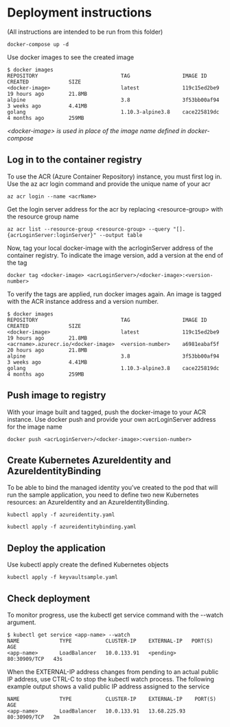 # Deployment instructions

(All instructions are intended to be run from this folder)

```
docker-compose up -d
```

Use docker images to see the created image

```
$ docker images
REPOSITORY                           TAG                 IMAGE ID            CREATED             SIZE
<docker-image>                       latest              119c15ed2be9        19 hours ago        21.8MB
alpine                               3.8                 3f53bb00af94        3 weeks ago         4.41MB
golang                               1.10.3-alpine3.8    cace225819dc        4 months ago        259MB
```

*\<docker-image> is used in place of the image name defined in docker-compose*


## Log in to the container registry

To use the ACR (Azure Container Repository) instance, you must first log in. Use the az acr login command and provide the unique name of your acr

```
az acr login --name <acrName>
```

Get the login server address for the acr by replacing \<resource-group> with the resource group name

```
az acr list --resource-group <resource-group> --query "[].{acrLoginServer:loginServer}" --output table
```

Now, tag your local docker-image with the acrloginServer address of the container registry. To indicate the image version, add a version at the end of the tag

```
docker tag <docker-image> <acrLoginServer>/<docker-image>:<version-number>
```

To verify the tags are applied, run docker images again. An image is tagged with the ACR instance address and a version number.

```
$ docker images
REPOSITORY                           TAG                 IMAGE ID            CREATED             SIZE
<docker-image>                       latest              119c15ed2be9        19 hours ago        21.8MB
<acrname>.azurecr.io/<docker-image>  <version-number>    a6981eabaf5f        20 hours ago        21.8MB
alpine                               3.8                 3f53bb00af94        3 weeks ago         4.41MB
golang                               1.10.3-alpine3.8    cace225819dc        4 months ago        259MB
```

## Push image to registry
With your image built and tagged, push the docker-image to your ACR instance. Use docker push and provide your own acrLoginServer address for the image name

```
docker push <acrLoginServer>/<docker-image>:<version-number>
```

## Create Kubernetes AzureIdentity and AzureIdentityBinding

To be able to bind the managed identity you’ve created to the pod that will run the sample application, you need to define two new Kubernetes resources: an AzureIdentity and an AzureIdentityBinding.

```
kubectl apply -f azureidentity.yaml
```

```
kubectl apply -f azureidentitybinding.yaml
```

## Deploy the application

Use kubectl apply create the defined Kubernetes objects

```
kubectl apply -f keyvaultsample.yaml
```

## Check deployment

To monitor progress, use the kubectl get service command with the --watch argument.

```
$ kubectl get service <app-name> --watch
NAME             TYPE           CLUSTER-IP    EXTERNAL-IP   PORT(S)        AGE
<app-name>       LoadBalancer   10.0.133.91   <pending>     80:30909/TCP   43s
```

When the EXTERNAL-IP address changes from pending to an actual public IP address, use CTRL-C to stop the kubectl watch process. The following example output shows a valid public IP address assigned to the service

```
NAME             TYPE           CLUSTER-IP    EXTERNAL-IP    PORT(S)        AGE
<app-name>       LoadBalancer   10.0.133.91   13.68.225.93   80:30909/TCP   2m
```